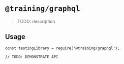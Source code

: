 # `@training/graphql`

> TODO: description

## Usage

```
const testingLibrary = require('@training/graphql');

// TODO: DEMONSTRATE API
```
